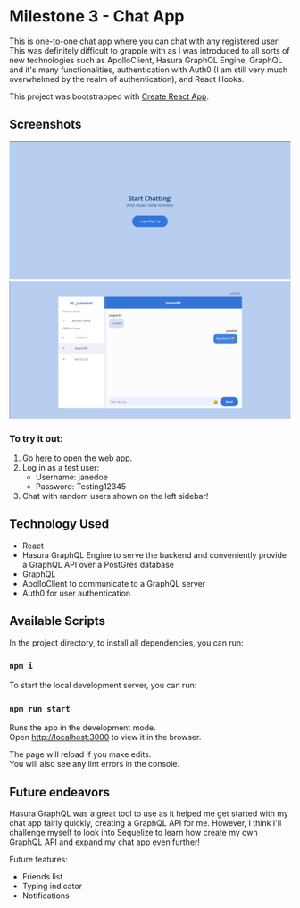 # Milestone 3 - Chat App
This is one-to-one chat app where you can chat with any registered user! This was definitely difficult to grapple with as I was introduced to all sorts of new technologies such as ApolloClient, Hasura GraphQL Engine, GraphQL and it's many functionalities, authentication with Auth0 (I am still very much overwhelmed by the realm of authentication), and React Hooks.

This project was bootstrapped with [Create React App](https://github.com/facebook/create-react-app).

## Screenshots
![Login Screen](login.png)
![Chat App Screenshot](chats_screenshot.png "Chat App main screen with users on the left sidebar you can chat with and the current messages with a user on the right")

### To try it out:
1. Go [here](https://kind-lichterman-af25ee.netlify.app/) to open the web app.
2. Log in as a test user:
    * Username: janedoe
    * Password: Testing12345
3. Chat with random users shown on the left sidebar!

## Technology Used
* React
* Hasura GraphQL Engine to serve the backend and conveniently provide a GraphQL API over a PostGres database
* GraphQL
* ApolloClient to communicate to a GraphQL server
* Auth0 for user authentication

## Available Scripts

In the project directory, to install all dependencies, you can run:

### `npm i`

To start the local development server, you can run: 

### `npm run start`

Runs the app in the development mode.<br />
Open [http://localhost:3000](http://localhost:3000) to view it in the browser.

The page will reload if you make edits.<br />
You will also see any lint errors in the console.

## Future endeavors
Hasura GraphQL was a great tool to use as it helped me get started with my chat app fairly quickly, creating a GraphQL API for me. However, I think I'll challenge myself to look into Sequelize to learn how create my own GraphQL API and expand my chat app even further!

Future features:
* Friends list
* Typing indicator
* Notifications
